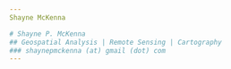```yaml
---
Shayne McKenna

# Shayne P. McKenna
## Geospatial Analysis | Remote Sensing | Cartography
### shaynepmckenna (at) gmail (dot) com
---
```


